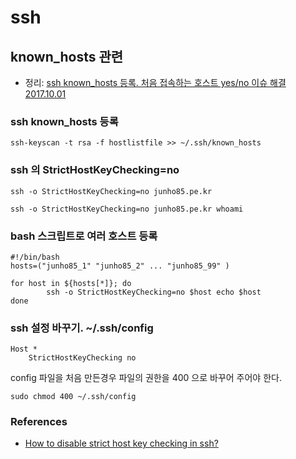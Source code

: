 # ssh

## known_hosts 관련
* 정리: [ssh known_hosts 등록. 처음 접속하는 호스트 yes/no 이슈 해결 2017.10.01](https://junho85.pe.kr/667)

### ssh known_hosts 등록

```
ssh-keyscan -t rsa -f hostlistfile >> ~/.ssh/known_hosts
```

### ssh 의 StrictHostKeyChecking=no
```
ssh -o StrictHostKeyChecking=no junho85.pe.kr
```

```
ssh -o StrictHostKeyChecking=no junho85.pe.kr whoami
```

### bash 스크립트로 여러 호스트 등록
```
#!/bin/bash
hosts=("junho85_1" "junho85_2" ... "junho85_99" )

for host in ${hosts[*]}; do
        ssh -o StrictHostKeyChecking=no $host echo $host
done
```

### ssh 설정 바꾸기. ~/.ssh/config
```
Host *
    StrictHostKeyChecking no
```

config 파일을 처음 만든경우 파일의 권한을 400 으로 바꾸어 주어야 한다.
```
sudo chmod 400 ~/.ssh/config
```


### References
* [How to disable strict host key checking in ssh?](https://askubuntu.com/questions/87449/how-to-disable-strict-host-key-checking-in-ssh)